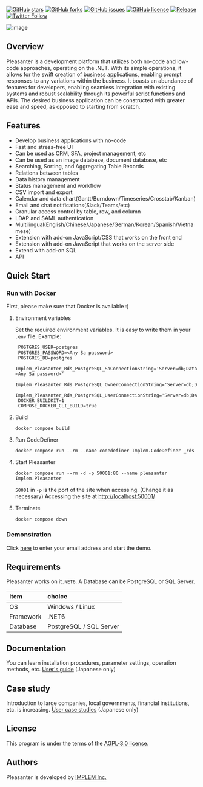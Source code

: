 [![GitHub stars](https://img.shields.io/github/stars/implem/implem.pleasanter)](https://github.com/implem/implem.pleasanter/stargazers)
[![GitHub forks](https://img.shields.io/github/forks/implem/implem.pleasanter)](https://github.com/implem/implem.pleasanter/network)
[![GitHub issues](https://img.shields.io/github/issues/implem/implem.pleasanter)](https://github.com/implem/implem.pleasanter/issues)
[![GitHub license](https://img.shields.io/github/license/implem/implem.pleasanter)](https://github.com/implem/implem.pleasanter/blob/master/LICENSE)
[![Release](https://img.shields.io/github/v/release/implem/implem.pleasanter?label=release&logo=github&style=flat-square)](https://github.com/implem/implem.pleasanter/releases/latest)
[![Twitter Follow](https://img.shields.io/twitter/follow/pleasanter_oss?style=social)](https://twitter.com/pleasanter_oss)

![image](Implem.Pleasanter/wwwroot/images/logo-version.png)

## Overview

Pleasanter is a development platform that utilizes both no-code and low-code approaches, operating on the .NET. With its simple operations, it allows for the swift creation of business applications, enabling prompt responses to any variations within the business. It boasts an abundance of features for developers, enabling seamless integration with existing systems and robust scalability through its powerful script functions and APIs. The desired business application can be constructed with greater ease and speed, as opposed to starting from scratch.

## Features
- Develop business applications with no-code
- Fast and stress-free UI
- Can be used as CRM, SFA, project management, etc
- Can be used as an image database, document database, etc
- Searching, Sorting, and Aggregating Table Records
- Relations between tables
- Data history management
- Status management and workflow
- CSV import and export
- Calendar and data chart(Gantt/Burndown/Timeseries/Crosstab/Kanban)
- Email and chat notifications(Slack/Teams/etc)
- Granular access control by table, row, and column
- LDAP and SAML authentication
- Multilingual(English/Chinese/Japanese/German/Korean/Spanish/Vietnamese)
- Extension with add-on JavaScript/CSS that works on the front end
- Extension with add-on JavaScript that works on the server side
- Extend with add-on SQL
- API

## Quick Start

### Run with Docker

First, please make sure that Docker is available :)

1. Environment variables

   Set the required environment variables. It is easy to write them in your `.env` file.
   Example:

   ```shell
    POSTGRES_USER=postgres
    POSTGRES_PASSWORD=<Any Sa password>
    POSTGRES_DB=postgres
    Implem_Pleasanter_Rds_PostgreSQL_SaConnectionString='Server=db;Database=postgres;UID=postgres;PWD=<Any Sa password>'
    Implem_Pleasanter_Rds_PostgreSQL_OwnerConnectionString='Server=db;Database=#ServiceName#;UID=#ServiceName#_Owner;PWD=SetAdminsPWD'
    Implem_Pleasanter_Rds_PostgreSQL_UserConnectionString='Server=db;Database=#ServiceName#;UID=#ServiceName#_User;PWD=SetUsersPWD'
    DOCKER_BUILDKIT=1
    COMPOSE_DOCKER_CLI_BUILD=true
   ```

2. Build

   ```shell
   docker compose build
   ```

3. Run CodeDefiner

   ```shell
   docker compose run --rm --name codedefiner Implem.CodeDefiner _rds
   ```

4. Start Pleasanter

   ```shell
   docker compose run --rm -d -p 50001:80 --name pleasanter Implem.Pleasanter
   ```

   `50001` in `-p` is the port of the site when accessing. (Change it as necessary)
   Accessing the site at <http://localhost:50001/>

5. Terminate

   ```shell
   docker compose down
   ```

### Demonstration

Click [here](https://demo.pleasanter.org) to enter your email address and start the demo.

## Requirements

Pleasanter works on it`.NET6`. A Database can be PostgreSQL or SQL Server.

|item|choice|
|:----|:----|
|OS|Windows / Linux|
|Framework|.NET6|
|Database|PostgreSQL / SQL Server|

## Documentation
You can learn installation procedures, parameter settings, operation methods, etc.
[User's guide](https://pleasanter.org/manual) (Japanese only)

## Case study
Introduction to large companies, local governments, financial institutions, etc. is increasing.
[User case studies](https://pleasanter.org/cases) (Japanese only)

## License
This program is under the terms of the [AGPL-3.0 license.](https://github.com/Implem/Implem.Pleasanter/blob/main/LICENSE)

## Authors
Pleasanter is developed by [IMPLEM Inc.](https://implem.co.jp)

